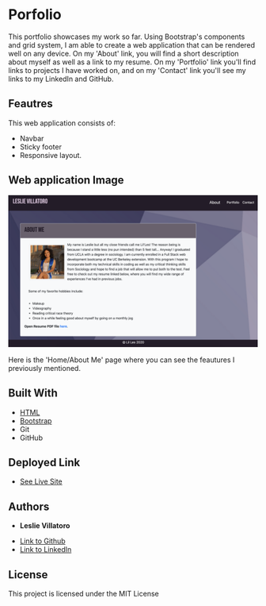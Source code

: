 # Porfolio

This portfolio showcases my work so far. Using Bootstrap's components and grid system, I am able to create a web application that can be rendered well on any device. On my 'About' link, you will find a short description about myself as well as a link to my resume. On my 'Portfolio' link you'll find links to projects I have worked on, and on my 'Contact' link you'll see my links to my LinkedIn and GitHub.

## Feautres

This web application consists of: 
 - Navbar 
 - Sticky footer
 - Responsive layout.

 ## Web application Image

 ![Site image](assets/lesporfolio.png)

 Here is the 'Home/About Me' page where you can see the feautures I previously mentioned.


## Built With

* [HTML](https://developer.mozilla.org/en-US/docs/Web/HTML)
* [Bootstrap](https://getbootstrap.com/)
* Git 
* GitHub 


## Deployed Link

* [See Live Site](https://leslievill.github.io/cssbootsy/)


## Authors

* **Leslie Villatoro** 

- [Link to Github](https://github.com/leslievill)
- [Link to LinkedIn](https://www.linkedin.com/in/leslievillatoro/)



## License

This project is licensed under the MIT License 



